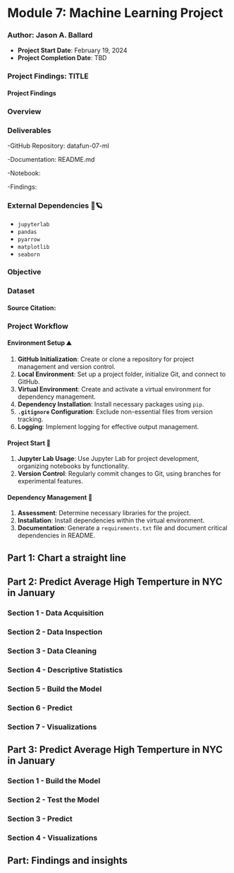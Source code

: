 # Module 7: Machine Learning Project
### Author: Jason A. Ballard
- **Project Start Date**: February 19, 2024
- **Project Completion Date**: TBD

### Project Findings: TITLE

#### Project Findings


### Overview


### Deliverables
-GitHub Repository: datafun-07-ml

-Documentation: README.md

-Notebook: 

-Findings:

### External Dependencies 🐼🪐
- `jupyterlab`
- `pandas`
- `pyarrow`
- `matplotlib`
- `seaborn`

### Objective 

### Dataset 


#### Source Citation:

### Project Workflow

#### Environment Setup ⛰️
1. **GitHub Initialization**: Create or clone a repository for project management and version control.
2. **Local Environment**: Set up a project folder, initialize Git, and connect to GitHub.
3. **Virtual Environment**: Create and activate a virtual environment for dependency management.
4. **Dependency Installation**: Install necessary packages using `pip`.
5. **`.gitignore` Configuration**: Exclude non-essential files from version tracking.
6. **Logging**: Implement logging for effective output management.

#### Project Start 🐎
1. **Jupyter Lab Usage**: Use Jupyter Lab for project development, organizing notebooks by functionality.
2. **Version Control**: Regularly commit changes to Git, using branches for experimental features.

#### Dependency Management 🐤
1. **Assessment**: Determine necessary libraries for the project.
2. **Installation**: Install dependencies within the virtual environment.
3. **Documentation**: Generate a `requirements.txt` file and document critical dependencies in README.

## Part 1: Chart a straight line


## Part 2: Predict Average High Temperture in NYC in January 


### Section 1 - Data Acquisition


### Section 2 - Data Inspection


### Section 3 - Data Cleaning


### Section 4 - Descriptive Statistics

 
### Section 5 - Build the Model


### Section 6 - Predict


### Section 7 - Visualizations

## Part 3: Predict Average High Temperture in NYC in January


### Section 1 - Build the Model


### Section 2 - Test the Model


### Section 3 - Predict 


### Section 4 - Visualizations


## Part: Findings and insights

